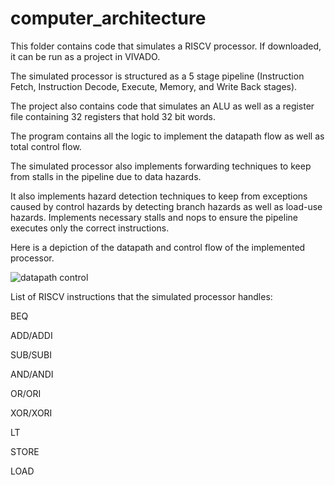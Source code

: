 # computer_architecture

This folder contains code that simulates a RISCV processor. If downloaded, it can be run as a project in VIVADO.

The simulated processor is structured as a 5 stage pipeline (Instruction Fetch, Instruction Decode, Execute, Memory, and Write Back stages).

The project also contains code that simulates an ALU as well as a register file containing 32 registers that hold 32 bit words. 

The program contains all the logic to implement the datapath flow as well as total control flow.

The simulated processor also implements forwarding techniques to keep from stalls in the pipeline due to data hazards.

It also implements hazard detection techniques to keep from exceptions caused by control hazards by detecting branch hazards as well as load-use hazards. Implements necessary stalls and nops to ensure the pipeline executes only the correct instructions. 

Here is a depiction of the datapath and control flow of the implemented processor.

![datapath control](https://user-images.githubusercontent.com/66258096/115912886-223f7600-a42d-11eb-830c-58a4daac5edb.jpeg)


List of RISCV instructions that the simulated processor handles:

BEQ

ADD/ADDI

SUB/SUBI

AND/ANDI

OR/ORI

XOR/XORI

LT

STORE

LOAD

